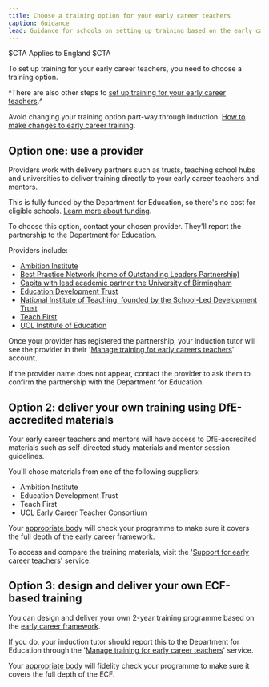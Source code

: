 ```yaml
---
title: Choose a training option for your early career teachers
caption: Guidance
lead: Guidance for schools on setting up training based on the early career framework, part of induction for early career teachers.
---
```


$CTA
Applies to England
$CTA


To set up training for your early career teachers, you need to choose a training option. 

^There are also other steps to [set up training for your early career teachers](/set-up-training-for-your-early-career-teachers).^

Avoid changing your training option part-way through induction. [How to make changes to early career training](/make-changes-to-early-career-training-programme).


## Option one: use a provider 

Providers work with delivery partners such as trusts, teaching school hubs and universities to deliver training directly to your early career teachers and mentors. 

This is fully funded by the Department for Education, so there's no cost for eligible schools. [Learn more about funding](https://www.gov.uk/guidance/funding-and-eligibility-for-ecf-based-training).

To choose this option, contact your chosen provider. They'll report the partnership to the Department for Education. 

Providers include:

* [Ambition Institute](https://www.ambition.org.uk/programmes/early-career-teachers/?utm_source=dfe&utm_medium=pr%2Fwebsite&utm_content=NRO+announcement&utm_campaign=ECT-Marketing-2021)
* [Best Practice Network (home of Outstanding Leaders Partnership)](https://www.bestpracticenet.co.uk/early-career-framework)
* [Capita with lead academic partner the University of Birmingham](https://www.capita.com/expertise/give-teachers-best-start-our-early-career-framework-programme)
* [Education Development Trust](https://www.educationdevelopmenttrust.com/ecf)
* [National Institute of Teaching, founded by the School-Led Development Trust](https://niot.org.uk/programmes/early-career-teachers)
* [Teach First](https://www.teachfirst.org.uk/early-career-framework)
* [UCL Institute of Education](https://www.ucl.ac.uk/ioe-early-career-framework)

Once your provider has registered the partnership, your induction tutor will see the provider in their '[Manage training for early careers teachers](https://manage-training-for-early-career-teachers.education.gov.uk/)' account. 

If the provider name does not appear, contact the provider to ask them to confirm the partnership with the Department for Education.

## Option 2: deliver your own training using DfE-accredited materials

Your early career teachers and mentors will have access to DfE-accredited materials such as self-directed study materials and mentor session guidelines. 

You'll chose materials from one of the following suppliers:

* Ambition Institute
* Education Development Trust
* Teach First
* UCL Early Career Teacher Consortium

Your [appropriate body](/appoint-an-appropriate-body-early-career-teachers) will check your programme to make sure it covers the full depth of the early career framework.

To access and compare the training materials, visit the '[Support for early career teachers](https://support-for-early-career-teachers.education.gov.uk/)' service.

## Option 3: design and deliver your own ECF-based training

You can design and deliver your own 2-year training programme based on the [early career framework](https://www.gov.uk/government/publications/early-career-framework).

If you do, your induction tutor should report this to the Department for Education through the '[Manage training for early career teachers](https://manage-training-for-early-career-teachers.education.gov.uk/)' service.

Your [appropriate body](/appoint-an-appropriate-body-early-career-teachers) will fidelity check your programme to make sure it covers the full depth of the ECF.
